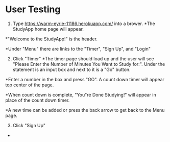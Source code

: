 # User Testing #

1. Type  https://warm-eyrie-11186.herokuapp.com/ into a brower.
 *The StudyApp home page will appear.
 
 *"Welcome to the StudyApp!" is the header.
 
 *Under "Menu" there are links to the "Timer", "Sign Up", and "Login"
  
2. Click "Timer"
 *The timer page should load up and the user will see "Please Enter the Number of Minutes You Want to Study for:". Under the statement is     an input box and next to it is a "Go" button. 
 
  *Enter a number in the box and press "GO". A count down timer will appear top center of the page.
  
  *When count down is complete, "You"re Done Studying!" will appear in place of the count down timer.
  
  *A new time can be added or press the back arrow to get back to the Menu page.
   
 3. Click "Sign Up"
  *
  
